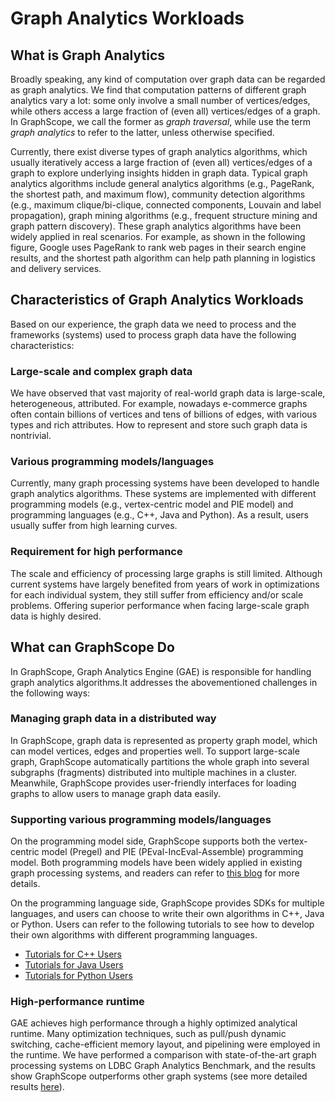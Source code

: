 # Graph Analytics Workloads
## What is Graph Analytics
Broadly speaking, any kind of computation over graph data can be regarded as graph analytics. We find that computation patterns of different graph analytics vary a lot: some only involve a small number of vertices/edges, while others access a large fraction of (even all) vertices/edges of a graph. In GraphScope, we call the former as *graph traversal*, while use the term *graph analytics* to refer to the latter, unless otherwise specified. 

Currently, there exist diverse types of graph analytics algorithms, which usually iteratively access a large fraction of (even all) vertices/edges of a graph to explore underlying insights hidden in graph data. Typical graph analytics algorithms include general analytics algorithms (e.g., PageRank, the shortest path, and maximum flow), community detection algorithms (e.g., maximum clique/bi-clique, connected components, Louvain and label propagation), graph mining algorithms (e.g., frequent structure mining and graph pattern discovery). These graph analytics algorithms have been widely applied in real scenarios. For example,  as shown in the following figure, Google uses PageRank to rank web pages in their search engine results, and the shortest path algorithm can help path planning in logistics and delivery services.


## Characteristics of Graph Analytics Workloads
Based on our experience, the graph data we need to process and the frameworks (systems) used to process graph data have the following characteristics:

### Large-scale and complex graph data

We have observed that vast majority of real-world graph data is large-scale, heterogeneous, attributed. For example, nowadays e-commerce graphs often contain billions of vertices and tens of billions of edges, with various types and rich attributes. How to represent and store such graph data is nontrivial.

### Various programming models/languages

Currently, many graph processing systems have been developed to handle graph analytics algorithms. These systems are implemented with different programming models (e.g., vertex-centric model and PIE model) and programming languages (e.g., C++, Java and Python). As a result, users usually suffer from high learning curves.

### Requirement for high performance

The scale and efficiency of processing large graphs is still limited. Although current systems have largely benefited from years of work in optimizations for each individual system, they still suffer from efficiency and/or scale problems. Offering superior performance when facing large-scale graph data is highly desired.

## What can GraphScope Do 

In GraphScope, Graph Analytics Engine (GAE) is responsible for handling graph analytics algorithms.It addresses the abovementioned challenges in the following ways:

### Managing graph data in a distributed way 

In GraphScope, graph data is represented as property graph model, which can model vertices, edges and properties well. To support large-scale graph, GraphScope automatically partitions the whole graph into several subgraphs (fragments) distributed into multiple machines in a cluster. Meanwhile, GraphScope provides user-friendly interfaces for loading graphs to allow users to manage graph data easily.


### Supporting various programming models/languages

On the programming model side, GraphScope supports both the vertex-centric model (Pregel) and PIE (PEval-IncEval-Assemble) programming model. Both programming models have been widely applied in existing graph processing systems, and readers can refer to [this blog](https://graphscope.io/blog/tech/2021/03/25/a-review-of-programming-models-for-parallel-graph-processing.html) for more details.

On the programming language side, GraphScope provides  SDKs for multiple languages, and users can choose to write their own algorithms in C++, Java or Python. Users can refer to the following tutorials to see how to develop their own algorithms with different programming languages.

- [Tutorials for C++ Users](https://graphscope.io/docs/latest/cpp_tutorials.html)
- [Tutorials for Java Users](https://graphscope.io/docs/latest/java_tutorials.html)
- [Tutorials for Python Users](https://graphscope.io/docs/latest/python_tutorials.html)

### High-performance runtime

GAE achieves high performance through a highly optimized analytical runtime. Many optimization techniques, such as pull/push dynamic switching, cache-efficient memory layout, and pipelining were employed in the runtime. We have performed a comparison with state-of-the-art graph processing systems on LDBC Graph Analytics Benchmark, and the results show GraphScope outperforms other graph systems (see more detailed results [here](https://graphscope.io/docs/latest/performance_and_benchmark.html)). 

